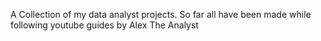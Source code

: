 A Collection of my data analyst projects. So far all have been made while following youtube guides by Alex The Analyst
